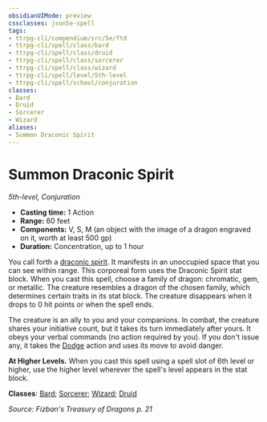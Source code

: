 ```yaml
---
obsidianUIMode: preview
cssclasses: json5e-spell
tags:
- ttrpg-cli/compendium/src/5e/ftd
- ttrpg-cli/spell/class/bard
- ttrpg-cli/spell/class/druid
- ttrpg-cli/spell/class/sorcerer
- ttrpg-cli/spell/class/wizard
- ttrpg-cli/spell/level/5th-level
- ttrpg-cli/spell/school/conjuration
classes:
- Bard
- Druid
- Sorcerer
- Wizard
aliases:
- Summon Draconic Spirit
---
```

# Summon Draconic Spirit
*5th-level, Conjuration*  


- **Casting time:** 1 Action
- **Range:** 60 feet
- **Components:** V, S, M (an object with the image of a dragon engraved on it, worth at least 500 gp)
- **Duration:** Concentration, up to 1 hour

You call forth a [draconic spirit](/3-Mechanics/CLI/Compendium/bestiary/dragon/draconic-spirit-ftd.md). It manifests in an unoccupied space that you can see within range. This corporeal form uses the Draconic Spirit stat block. When you cast this spell, choose a family of dragon: chromatic, gem, or metallic. The creature resembles a dragon of the chosen family, which determines certain traits in its stat block. The creature disappears when it drops to 0 hit points or when the spell ends.

The creature is an ally to you and your companions. In combat, the creature shares your initiative count, but it takes its turn immediately after yours. It obeys your verbal commands (no action required by you). If you don't issue any, it takes the [Dodge](/3-Mechanics/CLI/Rules/actions.md#Dodge) action and uses its move to avoid danger.

**At Higher Levels.** When you cast this spell using a spell slot of 6th level or higher, use the higher level wherever the spell's level appears in the stat block.

**Classes**: [Bard](/3-Mechanics/CLI/Compendium/lists/list-spells-classes-bard.md); [Sorcerer](/3-Mechanics/CLI/Compendium/lists/list-spells-classes-sorcerer.md); [Wizard](/3-Mechanics/CLI/Compendium/lists/list-spells-classes-wizard.md); [Druid](/3-Mechanics/CLI/Compendium/lists/list-spells-classes-druid.md)

*Source: Fizban's Treasury of Dragons p. 21*